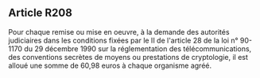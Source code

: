 Article R208
----
Pour chaque remise ou mise en oeuvre, à la demande des autorités judiciaires
dans les conditions fixées par le II de l'article 28 de la loi n° 90-1170 du 29
décembre 1990 sur la réglementation des télécommunications, des conventions
secrètes de moyens ou prestations de cryptologie, il est alloué une somme de
60,98 euros à chaque organisme agréé.
